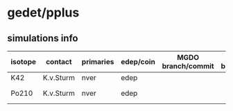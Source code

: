 # gedet/pplus

## simulations info

| isotope | contact   | primaries | edep/coin | MGDO branch/commit    | MaGe branch/commmit        | notes            |
| ------- | --------- | --------- | --------- | --------------------- | -------------------------- | ---------------- |
|  K42    | K.v.Sturm | nver      | edep      |                       |                            |                  |
|  Po210  | K.v.Sturm | nver      | edep      |                       |                            | realm DarkMatter |
